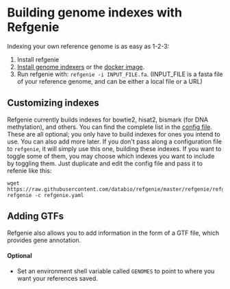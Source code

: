 # Building genome indexes with Refgenie

Indexing your own reference genome is as easy as 1-2-3:

1. Install refgenie
2. [Install genome indexers](/install) or the [docker image](#docker).
3. Run refgenie with: `refgenie -i INPUT_FILE.fa`. (INPUT_FILE is a fasta file of your reference genome, and can be either a local file or a URL)

## Customizing indexes


Refgenie currently builds indexes for bowtie2, hisat2, bismark (for DNA methylation), and others. You can find the complete list in the [config file](https://github.com/databio/refgenie/blob/dev/refgenie/refgenie.yaml). These are all optional; you only have to build indexes for ones you intend to use. You can also add more later. If you don't pass along a configuration file to `refgenie`, it will simply use this one, building these indexes. If you want to toggle some of them, you may choose which indexes you want to include by toggling them. Just duplicate and edit the config file and pass it to refenie like this:

```
wget https://raw.githubusercontent.com/databio/refgenie/master/refgenie/refgenie.yaml
refgenie -c refgenie.yaml
```

## Adding GTFs

Refgenie also allows you to add information in the form of a GTF file, which provides gene annotation.


#### Optional

* Set an environment shell variable called `GENOMES` to point to where you want your references saved.



